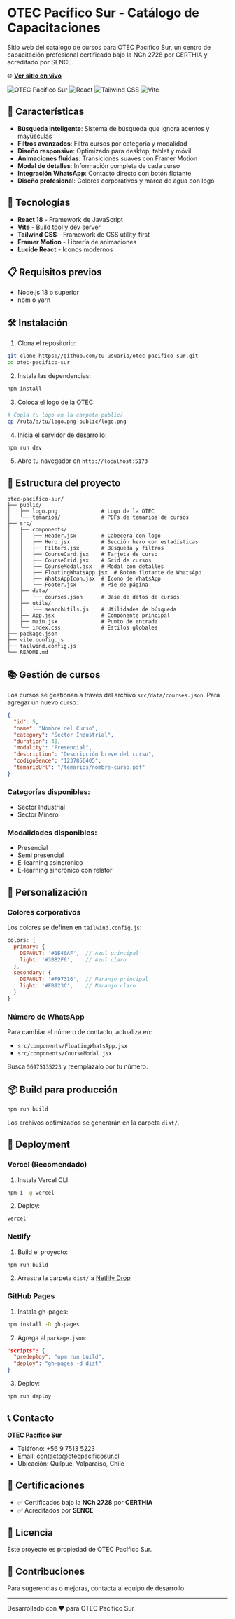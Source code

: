 # OTEC Pacífico Sur - Catálogo de Capacitaciones

Sitio web del catálogo de cursos para OTEC Pacífico Sur, un centro de capacitación profesional certificado bajo la NCh 2728 por CERTHIA y acreditado por SENCE.

🌐 **[Ver sitio en vivo](https://otec-pacifico-sur-catalogo-ffhnq3zk3-bastian-matteos-projects.vercel.app)**

![OTEC Pacífico Sur](https://img.shields.io/badge/OTEC-Pac%C3%ADfico%20Sur-blue)
![React](https://img.shields.io/badge/React-18.3.1-61DAFB?logo=react)
![Tailwind CSS](https://img.shields.io/badge/Tailwind-3.4.1-38B2AC?logo=tailwind-css)
![Vite](https://img.shields.io/badge/Vite-5.4.10-646CFF?logo=vite)

## 🎯 Características

- **Búsqueda inteligente**: Sistema de búsqueda que ignora acentos y mayúsculas
- **Filtros avanzados**: Filtra cursos por categoría y modalidad
- **Diseño responsive**: Optimizado para desktop, tablet y móvil
- **Animaciones fluidas**: Transiciones suaves con Framer Motion
- **Modal de detalles**: Información completa de cada curso
- **Integración WhatsApp**: Contacto directo con botón flotante
- **Diseño profesional**: Colores corporativos y marca de agua con logo

## 🚀 Tecnologías

- **React 18** - Framework de JavaScript
- **Vite** - Build tool y dev server
- **Tailwind CSS** - Framework de CSS utility-first
- **Framer Motion** - Librería de animaciones
- **Lucide React** - Iconos modernos

## 📋 Requisitos previos

- Node.js 18 o superior
- npm o yarn

## 🛠️ Instalación

1. Clona el repositorio:
```bash
git clone https://github.com/tu-usuario/otec-pacifico-sur.git
cd otec-pacifico-sur
```

2. Instala las dependencias:
```bash
npm install
```

3. Coloca el logo de la OTEC:
```bash
# Copia tu logo en la carpeta public/
cp /ruta/a/tu/logo.png public/logo.png
```

4. Inicia el servidor de desarrollo:
```bash
npm run dev
```

5. Abre tu navegador en `http://localhost:5173`

## 📁 Estructura del proyecto

```
otec-pacifico-sur/
├── public/
│   ├── logo.png              # Logo de la OTEC
│   └── temarios/             # PDFs de temarios de cursos
├── src/
│   ├── components/
│   │   ├── Header.jsx        # Cabecera con logo
│   │   ├── Hero.jsx          # Sección hero con estadísticas
│   │   ├── Filters.jsx       # Búsqueda y filtros
│   │   ├── CourseCard.jsx    # Tarjeta de curso
│   │   ├── CourseGrid.jsx    # Grid de cursos
│   │   ├── CourseModal.jsx   # Modal con detalles
│   │   ├── FloatingWhatsApp.jsx  # Botón flotante de WhatsApp
│   │   ├── WhatsAppIcon.jsx  # Icono de WhatsApp
│   │   └── Footer.jsx        # Pie de página
│   ├── data/
│   │   └── courses.json      # Base de datos de cursos
│   ├── utils/
│   │   └── searchUtils.js    # Utilidades de búsqueda
│   ├── App.jsx               # Componente principal
│   ├── main.jsx              # Punto de entrada
│   └── index.css             # Estilos globales
├── package.json
├── vite.config.js
├── tailwind.config.js
└── README.md
```

## 📚 Gestión de cursos

Los cursos se gestionan a través del archivo `src/data/courses.json`. Para agregar un nuevo curso:

```json
{
  "id": 5,
  "name": "Nombre del Curso",
  "category": "Sector Industrial",
  "duration": 40,
  "modality": "Presencial",
  "description": "Descripción breve del curso",
  "codigoSence": "1237856405",
  "temarioUrl": "/temarios/nombre-curso.pdf"
}
```

### Categorías disponibles:
- Sector Industrial
- Sector Minero

### Modalidades disponibles:
- Presencial
- Semi presencial
- E-learning asincrónico
- E-learning sincrónico con relator

## 🎨 Personalización

### Colores corporativos

Los colores se definen en `tailwind.config.js`:

```javascript
colors: {
  primary: {
    DEFAULT: '#1E40AF',  // Azul principal
    light: '#3B82F6',    // Azul claro
  },
  secondary: {
    DEFAULT: '#F97316',  // Naranjo principal
    light: '#FB923C',    // Naranjo claro
  }
}
```

### Número de WhatsApp

Para cambiar el número de contacto, actualiza en:
- `src/components/FloatingWhatsApp.jsx`
- `src/components/CourseModal.jsx`

Busca `56975135223` y reemplázalo por tu número.

## 📦 Build para producción

```bash
npm run build
```

Los archivos optimizados se generarán en la carpeta `dist/`.

## 🚀 Deployment

### Vercel (Recomendado)

1. Instala Vercel CLI:
```bash
npm i -g vercel
```

2. Deploy:
```bash
vercel
```

### Netlify

1. Build el proyecto:
```bash
npm run build
```

2. Arrastra la carpeta `dist/` a [Netlify Drop](https://app.netlify.com/drop)

### GitHub Pages

1. Instala gh-pages:
```bash
npm install -D gh-pages
```

2. Agrega al `package.json`:
```json
"scripts": {
  "predeploy": "npm run build",
  "deploy": "gh-pages -d dist"
}
```

3. Deploy:
```bash
npm run deploy
```

## 📞 Contacto

**OTEC Pacífico Sur**
- Teléfono: +56 9 7513 5223
- Email: contacto@otecpacificosur.cl
- Ubicación: Quilpué, Valparaíso, Chile

## 📄 Certificaciones

- ✅ Certificados bajo la **NCh 2728** por **CERTHIA**
- ✅ Acreditados por **SENCE**

## 📝 Licencia

Este proyecto es propiedad de OTEC Pacífico Sur.

## 🤝 Contribuciones

Para sugerencias o mejoras, contacta al equipo de desarrollo.

---

Desarrollado con ❤️ para OTEC Pacífico Sur
